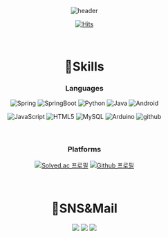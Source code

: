 <div align=center>

![header](https://capsule-render.vercel.app/api?type=cylinder&color=auto&text=Hello,%20there!)

[![Hits](https://hits.seeyoufarm.com/api/count/incr/badge.svg?url=https%3A%2F%2Fgithub.com%2FHyunDooBoo%2Fhit-counter&count_bg=%2379C83D&title_bg=%23555555&icon=&icon_color=%23E7E7E7&title=hits&edge_flat=false)](https://hits.seeyoufarm.com)
<br><br><br>

# 💪Skills
### Languages
![Spring](https://img.shields.io/badge/Spring-6DB33F.svg?&style=for-the-badge&logo=Spring&logoColor=white)
![SpringBoot](https://img.shields.io/badge/SpringBoot-6DB33F.svg?&style=for-the-badge&logo=SpringBoot&logoColor=white)
![Python](https://img.shields.io/badge/Python-3776AB.svg?&style=for-the-badge&logo=Python&logoColor=white)
![Java](https://img.shields.io/badge/Java-007396.svg?&style=for-the-badge&logo=Java&logoColor=white)
![Android](https://img.shields.io/badge/Android-3DDC84.svg?&style=for-the-badge&logo=Android&logoColor=white)

![JavaScript](https://img.shields.io/badge/JavaScript-F7DF1E.svg?&style=for-the-badge&logo=JavaScript&logoColor=white)
![HTML5](https://img.shields.io/badge/HTML5-E34F26.svg?&style=for-the-badge&logo=HTML5&logoColor=white)
![MySQL](https://img.shields.io/badge/MySQL-4479A1.svg?&style=for-the-badge&logo=MySQL&logoColor=white)
![Arduino](https://img.shields.io/badge/Arduino-00979D.svg?&style=for-the-badge&logo=Arduino&logoColor=white)
![github](https://img.shields.io/badge/github-181717.svg?&style=for-the-badge&logo=github&logoColor=white)
<br><br><br>
### Platforms
[![Solved.ac
프로필](http://mazassumnida.wtf/api/v2/generate_badge?boj=gusen1006)](https://solved.ac/HyunDooBoo)
[![Github
프로필](https://github-readme-stats.vercel.app/api?username=HyunDooBoo&show_icons=true&theme=shadow_blue)](https://solved.ac/HyunDooBoo)
<br><br><br>
# 🤔SNS&Mail
<a href="https://www.instagram.com/hyun_dooooooo/" target="_blank"><img src="https://img.shields.io/badge/Instagram-E4405F?style=for-the-badge&logo=Instagram&logoColor=000000"/></a>
<a href="mailto:gusen106@naver.com" target="_blank"><img src="https://img.shields.io/badge/Naver-03C75A?style=for-the-badge&logo=Naver&logoColor=000000"/></a>
<a href="mailto:hyundoo1006@gmail.com" target="_blank"><img src="https://img.shields.io/badge/gmail-EA4335?style=for-the-badge&logo=gmail&logoColor=000000"/></a>

</div>
